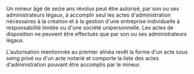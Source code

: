 Un mineur âgé de seize ans révolus peut être autorisé, par son ou ses administrateurs légaux, à accomplir seul les actes d'administration nécessaires à la création et à la gestion d'une entreprise individuelle à responsabilité limitée ou d'une société unipersonnelle. Les actes de disposition ne peuvent être effectués que par son ou ses administrateurs légaux.


L'autorisation mentionnée au premier alinéa revêt la forme d'un acte sous seing privé ou d'un acte notarié et comporte la liste des actes d'administration pouvant être accomplis par le mineur.

